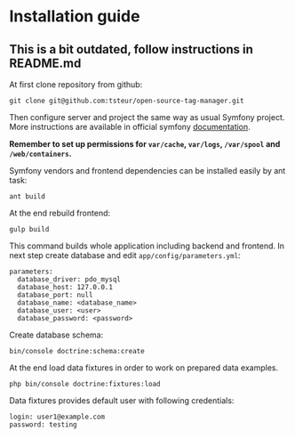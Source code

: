# Installation guide

## This is a bit outdated, follow instructions in README.md

At first clone repository from github:
```
git clone git@github.com:tsteur/open-source-tag-manager.git
```

Then configure server and project the same way as usual Symfony project.
More instructions are available in official symfony [documentation](http://symfony.com/doc/current/book/installation.html).  


**Remember to set up permissions for `var/cache`, `var/logs`, `/var/spool` and `/web/containers`.**

Symfony vendors and frontend dependencies can be installed easily by ant task:
```
ant build
```

At the end rebuild frontend:
```
gulp build
```

This command builds whole application including backend and frontend.
In next step create database and edit `app/config/parameters.yml`:
```
parameters:
  database_driver: pdo_mysql
  database_host: 127.0.0.1
  database_port: null
  database_name: <database_name>
  database_user: <user>
  database_password: <password>
```

Create database schema:
```
bin/console doctrine:schema:create
```

At the end load data fixtures in order to work on prepared data examples.
```
php bin/console doctrine:fixtures:load
```

Data fixtures provides default user with following credentials:
```
login: user1@example.com
password: testing
```
